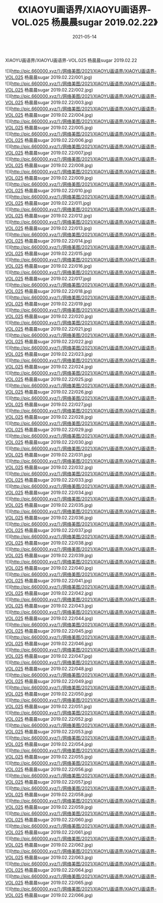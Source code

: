 ﻿---
layout: post
title:  《XIAOYU画语界/XIAOYU画语界-VOL.025 杨晨晨sugar 2019.02.22》
date:   2021-05-14
img: http://pic.660000.xyz/1:/网络美图/2021/XIAOYU画语界/XIAOYU画语界-VOL.025 杨晨晨sugar 2019.02.22/000.jpg
categories: [美女, 清纯, 唯美]
---

XIAOYU画语界/XIAOYU画语界-VOL.025 杨晨晨sugar 2019.02.22

 ![](http://pic.660000.xyz/1:/网络美图/2021/XIAOYU画语界/XIAOYU画语界-VOL.025 杨晨晨sugar 2019.02.22/001.jpg) <br>![](http://pic.660000.xyz/1:/网络美图/2021/XIAOYU画语界/XIAOYU画语界-VOL.025 杨晨晨sugar 2019.02.22/002.jpg) <br>![](http://pic.660000.xyz/1:/网络美图/2021/XIAOYU画语界/XIAOYU画语界-VOL.025 杨晨晨sugar 2019.02.22/003.jpg) <br>![](http://pic.660000.xyz/1:/网络美图/2021/XIAOYU画语界/XIAOYU画语界-VOL.025 杨晨晨sugar 2019.02.22/004.jpg) <br>![](http://pic.660000.xyz/1:/网络美图/2021/XIAOYU画语界/XIAOYU画语界-VOL.025 杨晨晨sugar 2019.02.22/005.jpg) <br>![](http://pic.660000.xyz/1:/网络美图/2021/XIAOYU画语界/XIAOYU画语界-VOL.025 杨晨晨sugar 2019.02.22/006.jpg) <br>![](http://pic.660000.xyz/1:/网络美图/2021/XIAOYU画语界/XIAOYU画语界-VOL.025 杨晨晨sugar 2019.02.22/007.jpg) <br>![](http://pic.660000.xyz/1:/网络美图/2021/XIAOYU画语界/XIAOYU画语界-VOL.025 杨晨晨sugar 2019.02.22/008.jpg) <br>![](http://pic.660000.xyz/1:/网络美图/2021/XIAOYU画语界/XIAOYU画语界-VOL.025 杨晨晨sugar 2019.02.22/009.jpg) <br>![](http://pic.660000.xyz/1:/网络美图/2021/XIAOYU画语界/XIAOYU画语界-VOL.025 杨晨晨sugar 2019.02.22/010.jpg) <br>![](http://pic.660000.xyz/1:/网络美图/2021/XIAOYU画语界/XIAOYU画语界-VOL.025 杨晨晨sugar 2019.02.22/011.jpg) <br>![](http://pic.660000.xyz/1:/网络美图/2021/XIAOYU画语界/XIAOYU画语界-VOL.025 杨晨晨sugar 2019.02.22/012.jpg) <br>![](http://pic.660000.xyz/1:/网络美图/2021/XIAOYU画语界/XIAOYU画语界-VOL.025 杨晨晨sugar 2019.02.22/013.jpg) <br>![](http://pic.660000.xyz/1:/网络美图/2021/XIAOYU画语界/XIAOYU画语界-VOL.025 杨晨晨sugar 2019.02.22/014.jpg) <br>![](http://pic.660000.xyz/1:/网络美图/2021/XIAOYU画语界/XIAOYU画语界-VOL.025 杨晨晨sugar 2019.02.22/015.jpg) <br>![](http://pic.660000.xyz/1:/网络美图/2021/XIAOYU画语界/XIAOYU画语界-VOL.025 杨晨晨sugar 2019.02.22/016.jpg) <br>![](http://pic.660000.xyz/1:/网络美图/2021/XIAOYU画语界/XIAOYU画语界-VOL.025 杨晨晨sugar 2019.02.22/017.jpg) <br>![](http://pic.660000.xyz/1:/网络美图/2021/XIAOYU画语界/XIAOYU画语界-VOL.025 杨晨晨sugar 2019.02.22/018.jpg) <br>![](http://pic.660000.xyz/1:/网络美图/2021/XIAOYU画语界/XIAOYU画语界-VOL.025 杨晨晨sugar 2019.02.22/019.jpg) <br>![](http://pic.660000.xyz/1:/网络美图/2021/XIAOYU画语界/XIAOYU画语界-VOL.025 杨晨晨sugar 2019.02.22/020.jpg) <br>![](http://pic.660000.xyz/1:/网络美图/2021/XIAOYU画语界/XIAOYU画语界-VOL.025 杨晨晨sugar 2019.02.22/021.jpg) <br>![](http://pic.660000.xyz/1:/网络美图/2021/XIAOYU画语界/XIAOYU画语界-VOL.025 杨晨晨sugar 2019.02.22/022.jpg) <br>![](http://pic.660000.xyz/1:/网络美图/2021/XIAOYU画语界/XIAOYU画语界-VOL.025 杨晨晨sugar 2019.02.22/023.jpg) <br>![](http://pic.660000.xyz/1:/网络美图/2021/XIAOYU画语界/XIAOYU画语界-VOL.025 杨晨晨sugar 2019.02.22/024.jpg) <br>![](http://pic.660000.xyz/1:/网络美图/2021/XIAOYU画语界/XIAOYU画语界-VOL.025 杨晨晨sugar 2019.02.22/025.jpg) <br>![](http://pic.660000.xyz/1:/网络美图/2021/XIAOYU画语界/XIAOYU画语界-VOL.025 杨晨晨sugar 2019.02.22/026.jpg) <br>![](http://pic.660000.xyz/1:/网络美图/2021/XIAOYU画语界/XIAOYU画语界-VOL.025 杨晨晨sugar 2019.02.22/027.jpg) <br>![](http://pic.660000.xyz/1:/网络美图/2021/XIAOYU画语界/XIAOYU画语界-VOL.025 杨晨晨sugar 2019.02.22/028.jpg) <br>![](http://pic.660000.xyz/1:/网络美图/2021/XIAOYU画语界/XIAOYU画语界-VOL.025 杨晨晨sugar 2019.02.22/029.jpg) <br>![](http://pic.660000.xyz/1:/网络美图/2021/XIAOYU画语界/XIAOYU画语界-VOL.025 杨晨晨sugar 2019.02.22/030.jpg) <br>![](http://pic.660000.xyz/1:/网络美图/2021/XIAOYU画语界/XIAOYU画语界-VOL.025 杨晨晨sugar 2019.02.22/031.jpg) <br>![](http://pic.660000.xyz/1:/网络美图/2021/XIAOYU画语界/XIAOYU画语界-VOL.025 杨晨晨sugar 2019.02.22/032.jpg) <br>![](http://pic.660000.xyz/1:/网络美图/2021/XIAOYU画语界/XIAOYU画语界-VOL.025 杨晨晨sugar 2019.02.22/033.jpg) <br>![](http://pic.660000.xyz/1:/网络美图/2021/XIAOYU画语界/XIAOYU画语界-VOL.025 杨晨晨sugar 2019.02.22/034.jpg) <br>![](http://pic.660000.xyz/1:/网络美图/2021/XIAOYU画语界/XIAOYU画语界-VOL.025 杨晨晨sugar 2019.02.22/035.jpg) <br>![](http://pic.660000.xyz/1:/网络美图/2021/XIAOYU画语界/XIAOYU画语界-VOL.025 杨晨晨sugar 2019.02.22/036.jpg) <br>![](http://pic.660000.xyz/1:/网络美图/2021/XIAOYU画语界/XIAOYU画语界-VOL.025 杨晨晨sugar 2019.02.22/037.jpg) <br>![](http://pic.660000.xyz/1:/网络美图/2021/XIAOYU画语界/XIAOYU画语界-VOL.025 杨晨晨sugar 2019.02.22/038.jpg) <br>![](http://pic.660000.xyz/1:/网络美图/2021/XIAOYU画语界/XIAOYU画语界-VOL.025 杨晨晨sugar 2019.02.22/039.jpg) <br>![](http://pic.660000.xyz/1:/网络美图/2021/XIAOYU画语界/XIAOYU画语界-VOL.025 杨晨晨sugar 2019.02.22/040.jpg) <br>![](http://pic.660000.xyz/1:/网络美图/2021/XIAOYU画语界/XIAOYU画语界-VOL.025 杨晨晨sugar 2019.02.22/041.jpg) <br>![](http://pic.660000.xyz/1:/网络美图/2021/XIAOYU画语界/XIAOYU画语界-VOL.025 杨晨晨sugar 2019.02.22/042.jpg) <br>![](http://pic.660000.xyz/1:/网络美图/2021/XIAOYU画语界/XIAOYU画语界-VOL.025 杨晨晨sugar 2019.02.22/043.jpg) <br>![](http://pic.660000.xyz/1:/网络美图/2021/XIAOYU画语界/XIAOYU画语界-VOL.025 杨晨晨sugar 2019.02.22/044.jpg) <br>![](http://pic.660000.xyz/1:/网络美图/2021/XIAOYU画语界/XIAOYU画语界-VOL.025 杨晨晨sugar 2019.02.22/045.jpg) <br>![](http://pic.660000.xyz/1:/网络美图/2021/XIAOYU画语界/XIAOYU画语界-VOL.025 杨晨晨sugar 2019.02.22/046.jpg) <br>![](http://pic.660000.xyz/1:/网络美图/2021/XIAOYU画语界/XIAOYU画语界-VOL.025 杨晨晨sugar 2019.02.22/047.jpg) <br>![](http://pic.660000.xyz/1:/网络美图/2021/XIAOYU画语界/XIAOYU画语界-VOL.025 杨晨晨sugar 2019.02.22/048.jpg) <br>![](http://pic.660000.xyz/1:/网络美图/2021/XIAOYU画语界/XIAOYU画语界-VOL.025 杨晨晨sugar 2019.02.22/049.jpg) <br>![](http://pic.660000.xyz/1:/网络美图/2021/XIAOYU画语界/XIAOYU画语界-VOL.025 杨晨晨sugar 2019.02.22/050.jpg) <br>![](http://pic.660000.xyz/1:/网络美图/2021/XIAOYU画语界/XIAOYU画语界-VOL.025 杨晨晨sugar 2019.02.22/051.jpg) <br>![](http://pic.660000.xyz/1:/网络美图/2021/XIAOYU画语界/XIAOYU画语界-VOL.025 杨晨晨sugar 2019.02.22/052.jpg) <br>![](http://pic.660000.xyz/1:/网络美图/2021/XIAOYU画语界/XIAOYU画语界-VOL.025 杨晨晨sugar 2019.02.22/053.jpg) <br>![](http://pic.660000.xyz/1:/网络美图/2021/XIAOYU画语界/XIAOYU画语界-VOL.025 杨晨晨sugar 2019.02.22/054.jpg) <br>![](http://pic.660000.xyz/1:/网络美图/2021/XIAOYU画语界/XIAOYU画语界-VOL.025 杨晨晨sugar 2019.02.22/055.jpg) <br>![](http://pic.660000.xyz/1:/网络美图/2021/XIAOYU画语界/XIAOYU画语界-VOL.025 杨晨晨sugar 2019.02.22/056.jpg) <br>![](http://pic.660000.xyz/1:/网络美图/2021/XIAOYU画语界/XIAOYU画语界-VOL.025 杨晨晨sugar 2019.02.22/057.jpg) <br>![](http://pic.660000.xyz/1:/网络美图/2021/XIAOYU画语界/XIAOYU画语界-VOL.025 杨晨晨sugar 2019.02.22/058.jpg) <br>![](http://pic.660000.xyz/1:/网络美图/2021/XIAOYU画语界/XIAOYU画语界-VOL.025 杨晨晨sugar 2019.02.22/059.jpg) <br>![](http://pic.660000.xyz/1:/网络美图/2021/XIAOYU画语界/XIAOYU画语界-VOL.025 杨晨晨sugar 2019.02.22/060.jpg) <br>![](http://pic.660000.xyz/1:/网络美图/2021/XIAOYU画语界/XIAOYU画语界-VOL.025 杨晨晨sugar 2019.02.22/061.jpg) <br>![](http://pic.660000.xyz/1:/网络美图/2021/XIAOYU画语界/XIAOYU画语界-VOL.025 杨晨晨sugar 2019.02.22/062.jpg) <br>![](http://pic.660000.xyz/1:/网络美图/2021/XIAOYU画语界/XIAOYU画语界-VOL.025 杨晨晨sugar 2019.02.22/063.jpg) <br>![](http://pic.660000.xyz/1:/网络美图/2021/XIAOYU画语界/XIAOYU画语界-VOL.025 杨晨晨sugar 2019.02.22/064.jpg) <br>![](http://pic.660000.xyz/1:/网络美图/2021/XIAOYU画语界/XIAOYU画语界-VOL.025 杨晨晨sugar 2019.02.22/065.jpg) <br>![](http://pic.660000.xyz/1:/网络美图/2021/XIAOYU画语界/XIAOYU画语界-VOL.025 杨晨晨sugar 2019.02.22/066.jpg) <br>